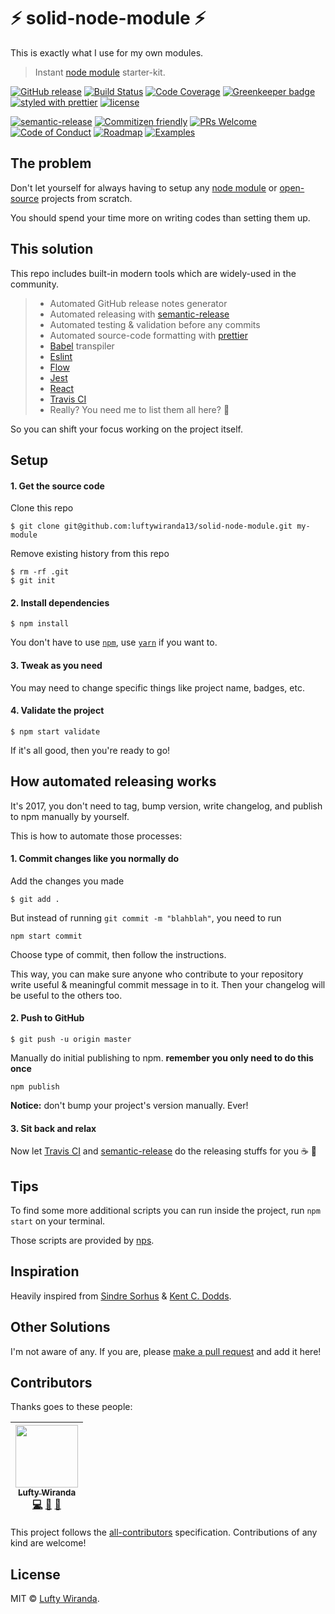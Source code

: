 # ⚡️ solid-node-module ⚡️
This is exactly what I use for my own modules.

> Instant [node module][npm-link] starter-kit.

[![GitHub release][release-badge]][release-link]
[![Build Status][build-badge]][build-link]
[![Code Coverage][coverage-badge]][coverage-link]
[![Greenkeeper badge][greenkeeper-badge]][greenkeeper-link]
[![styled with prettier][prettier-badge]][prettier-link]
[![license][license-badge]][license-link]

[![semantic-release][semantic-badge]][semantic-link]
[![Commitizen friendly][commitizen-badge]][commitizen-link]
[![PRs Welcome][prs-badge]][prs-link]
[![Code of Conduct][coc-badge]][coc-link]
[![Roadmap][roadmap-badge]][roadmap-link]
[![Examples][examples-badge]][examples-link]

## The problem
Don't let yourself for always having to setup any [node module][npm-link] or [open-source][open-source-link] projects from scratch.

You should spend your time more on writing codes than setting them up.


## This solution
This repo includes built-in modern tools which are widely-used in the community.
> * Automated GitHub release notes generator
> * Automated releasing with [semantic-release][semantic-link]
> * Automated testing & validation before any commits
> * Automated source-code formatting with [prettier][prettier-link]
> * [Babel][babel-link] transpiler
> * [Eslint][eslint-link]
> * [Flow][flow-link]
> * [Jest][jest-link]
> * [React][react-link]
> * [Travis CI][travis-link]
> * Really? You need me to list them all here? 🐰

So you can shift your focus working on the project itself.


## Setup
#### 1. Get the source code
Clone this repo
```
$ git clone git@github.com:luftywiranda13/solid-node-module.git my-module
```

Remove existing history from this repo
```
$ rm -rf .git
$ git init
```

#### 2. Install dependencies
```
$ npm install
```
You don't have to use [`npm`][npm-link], use [`yarn`][yarn-link] if you want to.

#### 3. Tweak as you need
You may need to change specific things like project name, badges, etc.

#### 4. Validate the project
```
$ npm start validate
```
If it's all good, then you're ready to go!


## How automated releasing works
It's 2017, you don't need to tag, bump version, write changelog, and publish to npm manually by yourself.

This is how to automate those processes:

#### 1. Commit changes like you normally do
Add the changes you made
```
$ git add .
```

But instead of running ```git commit -m "blahblah"```, you need to run
```
npm start commit
```

Choose type of commit, then follow the instructions.

This way, you can make sure anyone who contribute to your repository write useful & meaningful commit message in to it. Then your changelog will be useful to the others too.

#### 2. Push to GitHub
```
$ git push -u origin master
```

Manually do initial publishing to npm. **remember you only need to do this once**
```
npm publish
```

**Notice:** don't bump your project's version manually. Ever!

#### 3. Sit back and relax
Now let [Travis CI][travis-link] and [semantic-release][semantic-link] do the releasing stuffs for you ☕ 💅


## Tips
To find some more additional scripts you can run inside the project, run ```npm start``` on your terminal.

Those scripts are provided by [nps][nps-link].


## Inspiration
Heavily inspired from [Sindre Sorhus][sindresorhus-link] & [Kent C. Dodds][kentcdodds-link].


## Other Solutions
I'm not aware of any. If you are, please [make a pull request][prs-link] and add it
here!

## Contributors
Thanks goes to these people:

<!-- ALL-CONTRIBUTORS-LIST:START - Do not remove or modify this section -->
| [<img src="https://avatars2.githubusercontent.com/u/22868432?v=3" width="100px;"/><br /><sub>Lufty Wiranda</sub>](https://www.instagram.com/luftywiranda13)<br />[💻](https://github.com/luftywiranda13/solid-node-module/commits?author=luftywiranda13 "Code") [📖](https://github.com/luftywiranda13/solid-node-module/commits?author=luftywiranda13 "Documentation") [🔌](#plugin-luftywiranda13 "Plugin/utility libraries") |
| :---: |
<!-- ALL-CONTRIBUTORS-LIST:END -->

This project follows the [all-contributors][all-contributors-link] specification.
Contributions of any kind are welcome!

## License
MIT &copy; [Lufty Wiranda](https://www.instagram.com/luftywiranda13).


[all-contributors-link]: https://github.com/kentcdodds/all-contributors
[babel-link]: https://babeljs.io
[build-badge]: https://img.shields.io/travis/luftywiranda13/solid-node-module.svg
[build-link]: https://travis-ci.org/luftywiranda13/solid-node-module
[coc-badge]: https://img.shields.io/badge/code%20of-conduct-ff69b4.svg
[coc-link]: https://github.com/luftywiranda13/solid-node-module/blob/master/other/CODE_OF_CONDUCT.md
[commitizen-badge]: https://img.shields.io/badge/commitizen-friendly-brightgreen.svg
[commitizen-link]: http://commitizen.github.io/cz-cli
[coverage-badge]: https://img.shields.io/codecov/c/github/luftywiranda13/solid-node-module.svg
[coverage-link]: https://codecov.io/github/luftywiranda13/solid-node-module
[eslint-link]: http://eslint.org/
[examples-badge]: https://img.shields.io/badge/%F0%9F%92%A1-examples-8C8E93.svg
[examples-link]: https://github.com/luftywiranda13/solid-node-module/blob/master/other/EXAMPLES.md
[flow-link]: https://flow.org/
[greenkeeper-badge]: https://badges.greenkeeper.io/luftywiranda13/solid-node-module.svg
[greenkeeper-link]: https://greenkeeper.io
[jest-link]: https://facebook.github.io/jest
[kentcdodds-link]: https://github.com/kentcdodds
[license-badge]: https://img.shields.io/github/license/luftywiranda13/solid-node-module.svg
[license-link]: https://github.com/luftywiranda13/solid-node-module/blob/master/LICENSE
[npm-link]: https://www.npmjs.com/
[nps-link]: https://github.com/kentcdodds/nps
[open-source-link]: https://en.wikipedia.org/wiki/Open-source_software
[prettier-badge]: https://img.shields.io/badge/styled_with-prettier-ff69b4.svg
[prettier-link]: https://github.com/prettier/prettier
[prs-badge]: https://img.shields.io/badge/PRs-welcome-brightgreen.svg
[prs-link]: http://makeapullrequest.com
[react-link]: https://github.com/facebook/react
[release-badge]: https://img.shields.io/github/release/luftywiranda13/solid-node-module.svg
[release-link]: https://github.com/luftywiranda13/solid-node-module/releases/latest
[roadmap-badge]: https://img.shields.io/badge/%F0%9F%93%94-roadmap-CD9523.svg
[roadmap-link]: https://github.com/luftywiranda13/solid-node-module/blob/master/other/ROADMAP.md
[semantic-badge]: https://img.shields.io/badge/%20%20%F0%9F%93%A6%F0%9F%9A%80-semantic--release-e10079.svg
[semantic-link]: https://github.com/semantic-release/semantic-release
[sindresorhus-link]: https://github.com/sindresorhus
[travis-link]: https://travis-ci.org
[yarn-link]: https://yarnpkg.com
